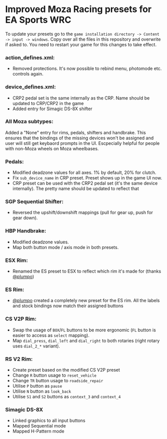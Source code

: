 # Improved Moza Racing presets for EA Sports WRC

To update your presets go to the `game installation directory -> Content -> input -> windows`.
Copy over all the files in this repository and overwrite if asked to. You need to restart your game for this changes to take effect.

### action_defines.xml:
- Removed protections. It's now possible to rebind menu, photomode etc. controls again.

### device_defines.xml:
- CRP2 pedal set is the same internally as the CRP. Name should be updated to CRP/CRP2 in the game
- Added entry for Simagic DS-8X shifter

### All Moza subtypes:
Added a "None" entry for rims, pedals, shifters and handbrake. This ensures that the bindings
of the missing devices won't be assigned and user will still get keybaord prompts in the UI.
Escpecially helpful for people with non-Moza wheels on Moza wheelbases.

### Pedals:
- Modified deadzone values for all axes. 1% by default, 20% for clutch.
- Fix `sub_device_name` in CRP preset. Preset shows up in the game UI now.
- CRP preset can be used with the CRP2 pedal set (it's the same device internally). The pretty name should be updated to reflect that

### SGP Sequential Shifter:
- Reversed the upshift/downshift mappings (pull for gear up, push for gear down).

### HBP Handbrake:
- Modified deadzone values.
- Map both button mode / axis mode in both presets.

### ESX Rim:
- Renamed the ES preset to ESX to reflect which rim it's made for (thanks [@plumpo](https://github.com/plumpo))

### ES Rim:
- [@plumpo](https://github.com/plumpo) created a completely new preset for the ES rim. All the labels and stock bindings now match their assigned buttons

### CS V2P Rim:
- Swap the usage of `BOX`/`FL` buttons to be more ergonomic (`FL` button is easier to access as `select` mapping).
- Map `dial_press`, `dial_left` and `dial_right` to both rotaries (right rotary uses `dial_2_*` variant).

### RS V2 Rim:
- Create preset based on the modified CS V2P preset
- Change `R` button usage to `reset_vehicle`
- Change `TR` button usage to `roadside_repair`
- Utilise `P` button as `pause`
- Utilise `N` button as `look_back`
- Utilise `S1` and `S2` buttons as `context_3` and `context_4`

### Simagic DS-8X
- Linked graphics to all input buttons
- Mapped Sequential mode
- Mapped H-Pattern mode
